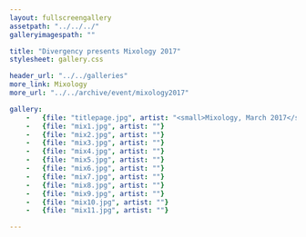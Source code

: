 ```yaml
---
layout: fullscreengallery
assetpath: "../../../"
galleryimagespath: ""

title: "Divergency presents Mixology 2017"
stylesheet: gallery.css

header_url: "../../galleries"
more_link: Mixology
more_url: "../../archive/event/mixology2017"

gallery:
    -   {file: "titlepage.jpg", artist: "<small>Mixology, March 2017</small>", show: "<small>Images copyright &copy;2017 Divergency</small>"}
    -   {file: "mix1.jpg", artist: ""}
    -   {file: "mix2.jpg", artist: ""}
    -   {file: "mix3.jpg", artist: ""}
    -   {file: "mix4.jpg", artist: ""}
    -   {file: "mix5.jpg", artist: ""}
    -   {file: "mix6.jpg", artist: ""}
    -   {file: "mix7.jpg", artist: ""}
    -   {file: "mix8.jpg", artist: ""}
    -   {file: "mix9.jpg", artist: ""}
    -   {file: "mix10.jpg", artist: ""}
    -   {file: "mix11.jpg", artist: ""}

---
```


